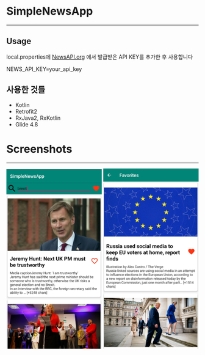 # SimpleNewsApp
------------
## Usage
local.properties에
[NewsAPI.org](https://newsapi.org/) 에서 발급받은 API KEY를 추가한 후 사용합니다

NEWS_API_KEY=your_api_key

## 사용한 것들
- Kotlin
- Retrofit2
- RxJava2, RxKotlin
- Glide 4.8

# Screenshots
------------
<div>
<img src="./image/search.jpeg" width="250px" />
  
<img src="./image/favorites.jpeg" width="250px" />
</div>  
